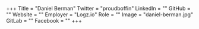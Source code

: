 +++
Title = "Daniel Berman"
Twitter = "proudboffin"
LinkedIn = ""
GitHub = ""
Website = ""
Employer = "Logz.io"
Role = ""
Image = "daniel-berman.jpg"
GitLab = ""
Facebook = ""
+++
